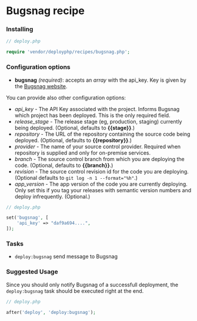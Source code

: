 # Bugsnag recipe

### Installing

```php
// deploy.php

require 'vendor/deployphp/recipes/bugsnag.php';
```

### Configuration options

- **bugsnag** *(required)*: accepts an *array* with the api_key. Key is given by the [Bugsnag website](https://bugsnag.com/).

You can provide also other configuration options:

- *api_key* - The API Key associated with the project. Informs Bugsnag which project has been deployed. This is the only required field.
- *release_stage* - The release stage (eg, production, staging) currently being deployed. (Optional, defaults to **{{stage}}**.)
- *repository* - The URL of the repository containing the source code being deployed. (Optional, defaults to **{{repository}}**.)
- *provider* - The name of your source control provider. Required when repository is supplied and only for on-premise services.
- *branch* - The source control branch from which you are deploying the code. (Optional, defaults to **{{branch}}**.)
- *revision* - The source control revision id for the code you are deploying. (Optional defaults to `git log -n 1 --format="%h"`.)
- *app_version* - The app version of the code you are currently deploying. Only set this if you tag your releases with semantic version numbers and deploy infrequently. (Optional.)

```php
// deploy.php

set('bugsnag', [
    'api_key' => "daf9a694....",
]);
```

### Tasks

- `deploy:bugsnag` send message to Bugsnag

### Suggested Usage

Since you should only notify Bugsnag of a successfull deployment, the `deploy:bugsnag` task should be executed right at the end.

```php
// deploy.php

after('deploy', 'deploy:bugsnag');
```
